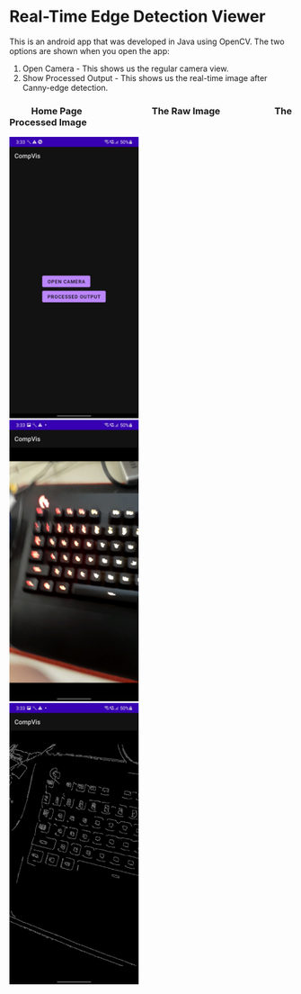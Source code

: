 # Real-Time Edge Detection Viewer 

This is an android app that was developed in Java using OpenCV. The two options are shown when you open the app:
1. Open Camera - This shows us the regular camera view.
2. Show Processed Output - This shows us the real-time image after Canny-edge detection.

### &nbsp;&nbsp;&nbsp;&nbsp;&nbsp;&nbsp;&nbsp;&nbsp;&nbsp; Home Page &nbsp;&nbsp;&nbsp;&nbsp;&nbsp;&nbsp;&nbsp;&nbsp;&nbsp;&nbsp;&nbsp;&nbsp;&nbsp;&nbsp;&nbsp;&nbsp;&nbsp;&nbsp;&nbsp;&nbsp;&nbsp;&nbsp;&nbsp;&nbsp;&nbsp;&nbsp;&nbsp;&nbsp;&nbsp;&nbsp; The Raw Image &nbsp;&nbsp;&nbsp;&nbsp;&nbsp;&nbsp;&nbsp;&nbsp;&nbsp;&nbsp;&nbsp;&nbsp;&nbsp;&nbsp;&nbsp;&nbsp;&nbsp;&nbsp;&nbsp;&nbsp;&nbsp;&nbsp;&nbsp; The Processed Image
<img src="images/Main.jpg" height=500> &nbsp;&nbsp;&nbsp;&nbsp;&nbsp;&nbsp;&nbsp;&nbsp;&nbsp;&nbsp;&nbsp;&nbsp;&nbsp;&nbsp; <img src="images/Pro.jpg" height=500> &nbsp;&nbsp;&nbsp;&nbsp;&nbsp;&nbsp;&nbsp;&nbsp;&nbsp;&nbsp;&nbsp; <img src="images/Edge.jpg" height=500>
